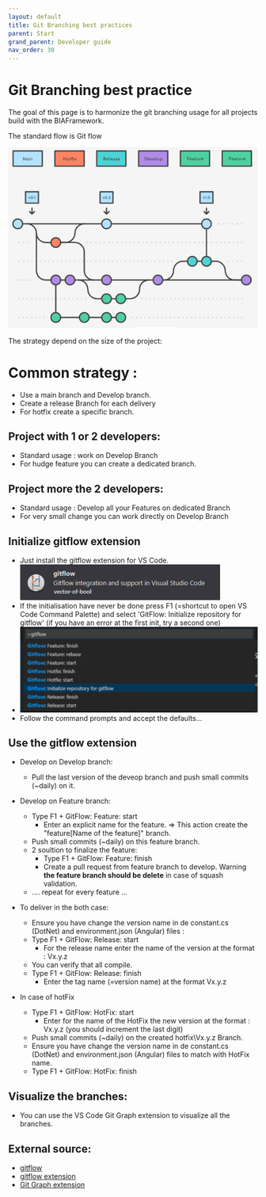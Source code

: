 ```yaml
---
layout: default
title: Git Branching best practices
parent: Start
grand_parent: Developer guide
nav_order: 30
---
```


# Git Branching best practice

The goal of this page is to harmonize the git branching usage for all projects build with the BIAFramework.

The standard flow is Git flow

![GitFlow](../../Images/GitFlow.png)

The strategy depend on the size of the project:

# Common strategy :
- Use a main branch and Develop branch.
- Create a release Branch for each delivery
- For hotfix create a specific branch.

## Project with 1 or 2 developers:
- Standard usage : work on Develop Branch
- For hudge feature you can create a dedicated branch.
  
## Project more the 2 developers:
- Standard usage : Develop all your Features on dedicated Branch
- For very small change you can work directly on Develop Branch

## Initialize gitflow extension
- Just install the gitflow extension for VS Code.
  ![GitFlowExtension](../../Images/GitFlowVSExtension.png)
- If the initialisation have never be done press F1 (=shortcut to open VS Code Command Palette) and select 'GitFlow: Initialize repository for gitflow' (if you have an error at the first init, try a second one)
- ![GitFlowInitializeRepository](../../Images/GitFlowInitializeRepository.png)
- Follow the command prompts and accept the defaults...

## Use the gitflow extension
- Develop on Develop branch:
  - Pull the last version of the deveop branch and push small commits (~daily) on it.
- Develop on Feature branch:
  -  Type F1 + GitFlow: Feature: start
     -  Enter an explicit name for the feature. 
        => This action create the "feature\[Name of the feature]" branch.
  -  Push small commits (~daily) on this feature branch.
  -  2 soultion to finalize the feature:
     -  Type F1 + GitFlow: Feature: finish 
     -  Create a pull request from feature branch to develop. Warning **the feature branch should be delete** in case of squash validation.
  -  .... repeat for every feature ...
- To deliver in the both case:
  - Ensure you have change the version name in de constant.cs (DotNet) and environment.json (Angular) files :
  - Type F1 + GitFlow: Release: start
    - For the release name enter the name of the version at the format : Vx.y.z
  - You can verify that all compile.
  - Type F1 + GitFlow: Release: finish 
    - Enter the tag name (=version name) at the format Vx.y.z

- In case of hotFix
  - Type F1 + GitFlow: HotFix: start 
    - Enter for the name of the HotFix the new version at the format : Vx.y.z (you should increment the last digit)
  - Push small commits (~daily) on the created hotfix\Vx.y.z Branch.
  - Ensure you have change the version name in de constant.cs (DotNet) and environment.json (Angular) files to match with HotFix name.
  - Type F1 + GitFlow: HotFix: finish
  
## Visualize the branches:
- You can use the VS Code Git Graph extension to visualize all the branches.

## External source:
* [gitflow](https://www.atlassian.com/fr/git/tutorials/comparing-workflows/gitflow-workflow/)
* [gitflow extension](https://github.com/vector-of-bool/vscode-gitflow)
* [Git Graph extension](https://marketplace.visualstudio.com/items?itemName=mhutchie.git-graph)


